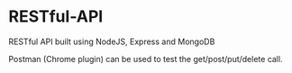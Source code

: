 # RESTful-API
RESTful API built using NodeJS, Express and MongoDB

Postman (Chrome plugin) can be used to test the get/post/put/delete call.
